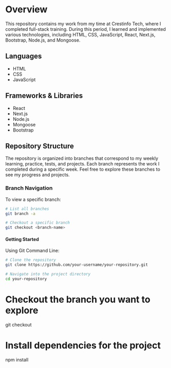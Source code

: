 
# Overview

This repository contains my work from my time at Crestinfo Tech, where I completed full-stack training. During this period, I learned and implemented various technologies, including HTML, CSS, JavaScript, React, Next.js, Bootstrap, Node.js, and Mongoose.

## Languages
- HTML
- CSS
- JavaScript

## Frameworks & Libraries
- React
- Next.js
- Node.js
- Mongoose
- Bootstrap

## Repository Structure
The repository is organized into branches that correspond to my weekly learning, practice, tests, and projects. Each branch represents the work I completed during a specific week. Feel free to explore these branches to see my progress and projects.

### Branch Navigation
To view a specific branch:
```bash
# List all branches
git branch -a

# Checkout a specific branch
git checkout <branch-name>
```
#### Getting Started
Using Git Command Line:

```bash
# Clone the repository
git clone https://github.com/your-username/your-repository.git

# Navigate into the project directory
cd your-repository
```

# Checkout the branch you want to explore
git checkout <branch-name>

# Install dependencies for the project
npm install
